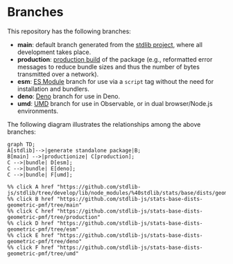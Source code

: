 <!--

@license Apache-2.0

Copyright (c) 2022 The Stdlib Authors.

Licensed under the Apache License, Version 2.0 (the "License");
you may not use this file except in compliance with the License.
You may obtain a copy of the License at

    http://www.apache.org/licenses/LICENSE-2.0

Unless required by applicable law or agreed to in writing, software
distributed under the License is distributed on an "AS IS" BASIS,
WITHOUT WARRANTIES OR CONDITIONS OF ANY KIND, either express or implied.
See the License for the specific language governing permissions and
limitations under the License.

-->

# Branches

This repository has the following branches:

-   **main**: default branch generated from the [stdlib project][stdlib-url], where all development takes place.
-   **production**: [production build][production-url] of the package (e.g., reformatted error messages to reduce bundle sizes and thus the number of bytes transmitted over a network).
-   **esm**: [ES Module][esm-url] branch for use via a `script` tag without the need for installation and bundlers.
-   **deno**: [Deno][deno-url] branch for use in Deno.
-   **umd**: [UMD][umd-url] branch for use in Observable, or in dual browser/Node.js environments.

The following diagram illustrates the relationships among the above branches:

```mermaid
graph TD;
A[stdlib]-->|generate standalone package|B;
B[main] -->|productionize| C[production];
C -->|bundle| D[esm];
C -->|bundle| E[deno];
C -->|bundle| F[umd];

%% click A href "https://github.com/stdlib-js/stdlib/tree/develop/lib/node_modules/%40stdlib/stats/base/dists/geometric/pmf"
%% click B href "https://github.com/stdlib-js/stats-base-dists-geometric-pmf/tree/main"
%% click C href "https://github.com/stdlib-js/stats-base-dists-geometric-pmf/tree/production"
%% click D href "https://github.com/stdlib-js/stats-base-dists-geometric-pmf/tree/esm"
%% click E href "https://github.com/stdlib-js/stats-base-dists-geometric-pmf/tree/deno"
%% click F href "https://github.com/stdlib-js/stats-base-dists-geometric-pmf/tree/umd"
```

[stdlib-url]: https://github.com/stdlib-js/stdlib/tree/develop/lib/node_modules/%40stdlib/stats/base/dists/geometric/pmf
[production-url]: https://github.com/stdlib-js/stats-base-dists-geometric-pmf/tree/production
[deno-url]: https://github.com/stdlib-js/stats-base-dists-geometric-pmf/tree/deno
[umd-url]: https://github.com/stdlib-js/stats-base-dists-geometric-pmf/tree/umd
[esm-url]: https://github.com/stdlib-js/stats-base-dists-geometric-pmf/tree/esm
